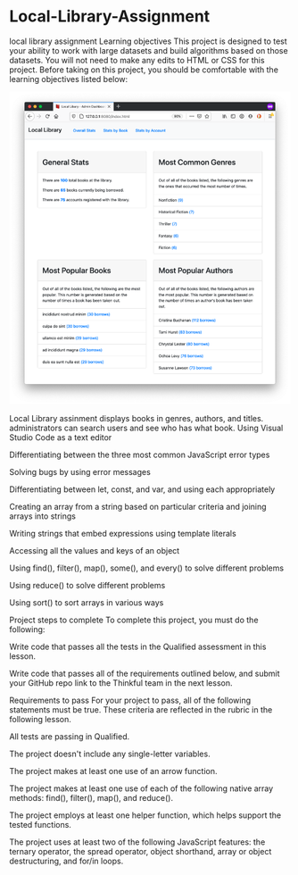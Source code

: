# Local-Library-Assignment
local library assignment
Learning objectives
This project is designed to test your ability to work with large datasets and build algorithms based on those datasets. You will not need to make any edits to HTML or CSS for this project. Before taking on this project, you should be comfortable with the learning objectives listed below:

![plot](./images/LocalLibrary.png)

Local Library assinment displays books in genres, authors, and titles.
administrators can search users and see who has what book.
Using Visual Studio Code as a text editor

Differentiating between the three most common JavaScript error types

Solving bugs by using error messages

Differentiating between let, const, and var, and using each appropriately

Creating an array from a string based on particular criteria and joining arrays into strings

Writing strings that embed expressions using template literals

Accessing all the values and keys of an object

Using find(), filter(), map(), some(), and every() to solve different problems

Using reduce() to solve different problems

Using sort() to sort arrays in various ways

Project steps to complete
To complete this project, you must do the following:

Write code that passes all the tests in the Qualified assessment in this lesson.

Write code that passes all of the requirements outlined below, and submit your GitHub repo link to the Thinkful team in the next lesson.

Requirements to pass
For your project to pass, all of the following statements must be true. These criteria are reflected in the rubric in the following lesson.

All tests are passing in Qualified.

The project doesn't include any single-letter variables.

The project makes at least one use of an arrow function.

The project makes at least one use of each of the following native array methods: find(), filter(), map(), and reduce().

The project employs at least one helper function, which helps support the tested functions.

The project uses at least two of the following JavaScript features: the ternary operator, the spread operator, object shorthand, array or object destructuring, and for/in loops.
